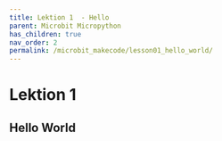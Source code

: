 ```yaml
---
title: Lektion 1  - Hello
parent: Microbit Micropython
has_children: true
nav_order: 2
permalink: /microbit_makecode/lesson01_hello_world/
---
```


# Lektion 1

## Hello World

